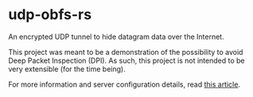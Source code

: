 # udp-obfs-rs
An encrypted UDP tunnel to hide datagram data over the Internet.

This project was meant to be a demonstration of the possibility to avoid Deep Packet Inspection (DPI). As such, this project is not intended to be very extensible (for the time being).

For more information and server configuration details, read [this article](https://elguindi.xyz/post/vpn-udp-tunnel).
